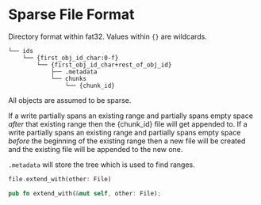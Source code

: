 # Sparse File Format

Directory format within fat32. Values within `{}` are wildcards.

```shell
└── ids
    └── {first_obj_id_char:0-f}
        └── {first_obj_id_char+rest_of_obj_id}
            ├── .metadata
            └── chunks
                └── {chunk_id}
```

All objects are assumed to be sparse. 

If a write partially spans an existing range and partially spans empty space *after* that existing range then the {chunk_id} file will get appended to. If a write partially spans an existing range and partially spans empty space *before* the beginning of the existing range then a new file will be created and the existing file will be appended to the new one.

`.metadata` will store the tree which is used to find ranges. 


```rs
file.extend_with(other: File)

pub fn extend_with(&mut self, other: File);
```